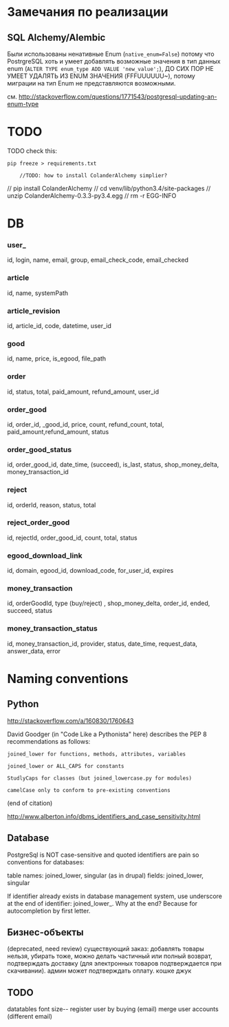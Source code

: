 Замечания по реализации
=======================

SQL Alchemy/Alembic
-------------------

Были использованы ненативные Enum (`native_enum=False`) потому что PostrgreSQL хоть и умеет добавлять возможные значения в тип данных enum (`ALTER TYPE enum_type ADD VALUE 'new_value';`), ДО СИХ ПОР НЕ УМЕЕТ УДАЛЯТЬ ИЗ ENUM ЗНАЧЕНИЯ (FFFUUUUUU~), потому миграции на тип Enum не представляются возможными.

см. http://stackoverflow.com/questions/1771543/postgresql-updating-an-enum-type

TODO
====

TODO check this:

	pip freeze > requirements.txt

        //TODO: how to install ColanderAlchemy simplier?

//	pip install ColanderAlchemy
//	cd venv/lib/python3.4/site-packages
//	unzip ColanderAlchemy-0.3.3-py3.4.egg
//	rm -r EGG-INFO

DB
===

### user_
id, login, name, email, group, email_check_code, email_checked

### article
id, name, systemPath

### article_revision
id, article_id, code, datetime, user_id

### good
id, name, price, is_egood, file_path

### order
id, status, total, paid_amount, refund_amount, user_id

### order_good
id, order_id, _good_id, price, count, refund_count, total, paid_amount,refund_amount, status

### order_good_status
id, order_good_id, date_time, (succeed), is_last, status, shop_money_delta, money_transaction_id

### reject
id, orderId, reason, status, total

### reject_order_good
id, rejectId, order_good_id, count, total, status

### egood_download_link
id, domain, egood_id, download_code, for_user_id, expires

### money_transaction
id, orderGoodId, type (buy/reject) , shop_money_delta, order_id, ended, succeed, status

### money_transaction_status
id, money_transaction_id, provider, status, date_time, request_data, answer_data, error

Naming conventions
==================

Python
------

http://stackoverflow.com/a/160830/1760643

David Goodger (in "Code Like a Pythonista" here) describes the PEP 8 recommendations as follows:

    joined_lower for functions, methods, attributes, variables

    joined_lower or ALL_CAPS for constants

    StudlyCaps for classes (but joined_lowercase.py for modules)

    camelCase only to conform to pre-existing conventions

(end of citation)

http://www.alberton.info/dbms_identifiers_and_case_sensitivity.html

Database
--------

PostgreSql is NOT case-sensitive and quoted identifiers are pain so conventions for databases:

table names: joined_lower, singular (as in drupal)
fields: joined_lower, singular

If identifier already exists in database management system, use underscore at the end of identifier: joined_lower_. Why at the end? Because for autocompletion by first letter.
 
Бизнес-объекты
--------------

(deprecated, need review) существующий заказ: добавлять товары нельзя, убирать тоже, можно делать частичный или полный возврат, подтверждать доставку (для электронных товаров подтверждается при скачивании). админ может подтверждать оплату.
кошке джук

TODO
-----
datatables font size--
register user by buying (email)
merge user accounts (different email)
